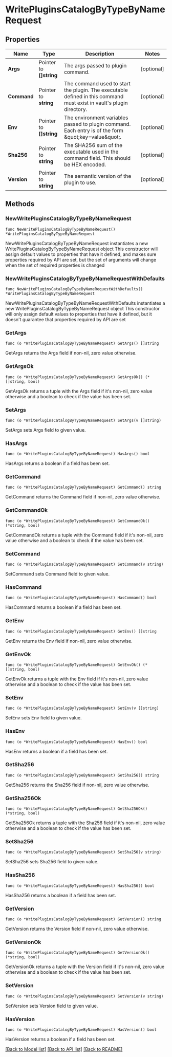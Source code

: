 # WritePluginsCatalogByTypeByNameRequest

## Properties

Name | Type | Description | Notes
------------ | ------------- | ------------- | -------------
**Args** | Pointer to **[]string** | The args passed to plugin command. | [optional] 
**Command** | Pointer to **string** | The command used to start the plugin. The executable defined in this command must exist in vault&#39;s plugin directory. | [optional] 
**Env** | Pointer to **[]string** | The environment variables passed to plugin command. Each entry is of the form \&quot;key&#x3D;value\&quot;. | [optional] 
**Sha256** | Pointer to **string** | The SHA256 sum of the executable used in the command field. This should be HEX encoded. | [optional] 
**Version** | Pointer to **string** | The semantic version of the plugin to use. | [optional] 

## Methods

### NewWritePluginsCatalogByTypeByNameRequest

`func NewWritePluginsCatalogByTypeByNameRequest() *WritePluginsCatalogByTypeByNameRequest`

NewWritePluginsCatalogByTypeByNameRequest instantiates a new WritePluginsCatalogByTypeByNameRequest object
This constructor will assign default values to properties that have it defined,
and makes sure properties required by API are set, but the set of arguments
will change when the set of required properties is changed

### NewWritePluginsCatalogByTypeByNameRequestWithDefaults

`func NewWritePluginsCatalogByTypeByNameRequestWithDefaults() *WritePluginsCatalogByTypeByNameRequest`

NewWritePluginsCatalogByTypeByNameRequestWithDefaults instantiates a new WritePluginsCatalogByTypeByNameRequest object
This constructor will only assign default values to properties that have it defined,
but it doesn't guarantee that properties required by API are set

### GetArgs

`func (o *WritePluginsCatalogByTypeByNameRequest) GetArgs() []string`

GetArgs returns the Args field if non-nil, zero value otherwise.

### GetArgsOk

`func (o *WritePluginsCatalogByTypeByNameRequest) GetArgsOk() (*[]string, bool)`

GetArgsOk returns a tuple with the Args field if it's non-nil, zero value otherwise
and a boolean to check if the value has been set.

### SetArgs

`func (o *WritePluginsCatalogByTypeByNameRequest) SetArgs(v []string)`

SetArgs sets Args field to given value.

### HasArgs

`func (o *WritePluginsCatalogByTypeByNameRequest) HasArgs() bool`

HasArgs returns a boolean if a field has been set.

### GetCommand

`func (o *WritePluginsCatalogByTypeByNameRequest) GetCommand() string`

GetCommand returns the Command field if non-nil, zero value otherwise.

### GetCommandOk

`func (o *WritePluginsCatalogByTypeByNameRequest) GetCommandOk() (*string, bool)`

GetCommandOk returns a tuple with the Command field if it's non-nil, zero value otherwise
and a boolean to check if the value has been set.

### SetCommand

`func (o *WritePluginsCatalogByTypeByNameRequest) SetCommand(v string)`

SetCommand sets Command field to given value.

### HasCommand

`func (o *WritePluginsCatalogByTypeByNameRequest) HasCommand() bool`

HasCommand returns a boolean if a field has been set.

### GetEnv

`func (o *WritePluginsCatalogByTypeByNameRequest) GetEnv() []string`

GetEnv returns the Env field if non-nil, zero value otherwise.

### GetEnvOk

`func (o *WritePluginsCatalogByTypeByNameRequest) GetEnvOk() (*[]string, bool)`

GetEnvOk returns a tuple with the Env field if it's non-nil, zero value otherwise
and a boolean to check if the value has been set.

### SetEnv

`func (o *WritePluginsCatalogByTypeByNameRequest) SetEnv(v []string)`

SetEnv sets Env field to given value.

### HasEnv

`func (o *WritePluginsCatalogByTypeByNameRequest) HasEnv() bool`

HasEnv returns a boolean if a field has been set.

### GetSha256

`func (o *WritePluginsCatalogByTypeByNameRequest) GetSha256() string`

GetSha256 returns the Sha256 field if non-nil, zero value otherwise.

### GetSha256Ok

`func (o *WritePluginsCatalogByTypeByNameRequest) GetSha256Ok() (*string, bool)`

GetSha256Ok returns a tuple with the Sha256 field if it's non-nil, zero value otherwise
and a boolean to check if the value has been set.

### SetSha256

`func (o *WritePluginsCatalogByTypeByNameRequest) SetSha256(v string)`

SetSha256 sets Sha256 field to given value.

### HasSha256

`func (o *WritePluginsCatalogByTypeByNameRequest) HasSha256() bool`

HasSha256 returns a boolean if a field has been set.

### GetVersion

`func (o *WritePluginsCatalogByTypeByNameRequest) GetVersion() string`

GetVersion returns the Version field if non-nil, zero value otherwise.

### GetVersionOk

`func (o *WritePluginsCatalogByTypeByNameRequest) GetVersionOk() (*string, bool)`

GetVersionOk returns a tuple with the Version field if it's non-nil, zero value otherwise
and a boolean to check if the value has been set.

### SetVersion

`func (o *WritePluginsCatalogByTypeByNameRequest) SetVersion(v string)`

SetVersion sets Version field to given value.

### HasVersion

`func (o *WritePluginsCatalogByTypeByNameRequest) HasVersion() bool`

HasVersion returns a boolean if a field has been set.


[[Back to Model list]](../README.md#documentation-for-models) [[Back to API list]](../README.md#documentation-for-api-endpoints) [[Back to README]](../README.md)


